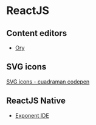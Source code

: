 # ReactJS

## Content editors

- [Ory](https://www.gitbook.com/book/ory/editor/details)

## SVG icons 

[SVG icons - cuadraman codepen](https://cuadraman/LGoXwz)

## ReactJS Native

- [Exponent IDE](https://getexponent.com)
